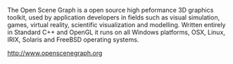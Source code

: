 The Open Scene Graph is a open source high peformance 3D graphics
toolkit, used by application developers in fields such as visual
simulation, games, virtual reality, scientific visualization and
modelling. Written entirely in Standard C++ and OpenGL it runs on all
Windows platforms, OSX, Linux, IRIX, Solaris and FreeBSD operating
systems.

<http://www.openscenegraph.org>
